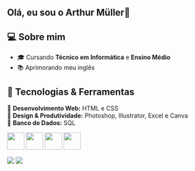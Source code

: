 ## Olá, eu sou o Arthur Müller👋

## 💻 Sobre mim  
- 🎓 Cursando **Técnico em Informática** e **Ensino Médio**  
- 📚 Aprimorando meu inglês  

## 🚀 Tecnologias & Ferramentas  
🔹 **Desenvolvimento Web:** HTML e CSS<br>
🔹 **Design & Produtividade:** Photoshop, Illustrator, Excel e Canva     
🔹 **Banco de Dados:** SQL  

<p align="left">
  <img src="https://cdn.jsdelivr.net/gh/devicons/devicon/icons/html5/html5-original.svg" width="40" height="40"/>
  <img src="https://cdn.jsdelivr.net/gh/devicons/devicon/icons/css3/css3-original.svg" width="40" height="40"/>
  <!--<img src="https://cdn.jsdelivr.net/gh/devicons/devicon/icons/javascript/javascript-original.svg" width="40" height="40"/>-->
  <img src="https://cdn.jsdelivr.net/gh/devicons/devicon/icons/photoshop/photoshop-line.svg" width="40" height="40"/>
 <img src="https://cdn.jsdelivr.net/gh/devicons/devicon@latest/icons/mysql/mysql-plain-wordmark.svg"  width="40" height="40"/>
</p>

<div>
  <a href="https://www.instagram.com/arthur_muller_g/"><img src="https://img.shields.io/badge/Instagram-E4405F?style=for-the-badge&logo=instagram&logoColor=white" target="_blanck"></a>
  <a href="https://www.linkedin.com/in/arthurmullerg"><img src="https://img.shields.io/badge/LinkedIn-0077B5?style=for-the-badge&logo=linkedin&logoColor=whit" target="_blanck"></a>

</div>

